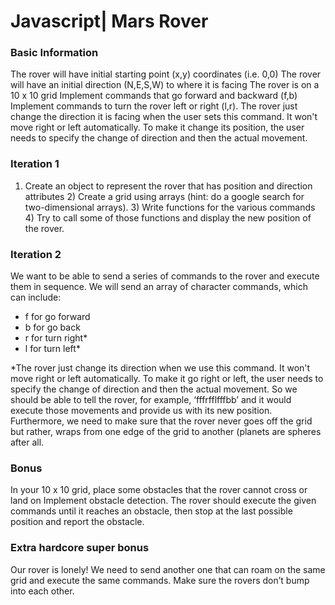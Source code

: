 # Javascript| Mars Rover 

### Basic Information
The rover will have initial starting point (x,y) coordinates (i.e. 0,0)
The rover will have an initial direction (N,E,S,W) to where it is facing
The rover is on a 10 x 10 grid
Implement commands that go forward and backward (f,b)
Implement commands to turn the rover left or right (l,r). The rover just change the direction it is facing when the user sets this command. It won't move right or left automatically. To make it change its position, the user needs to specify the change of direction and then the actual movement.

### Iteration 1
1) Create an object to represent the rover that has position and direction attributes 2) Create a grid using arrays (hint: do a google search for two-dimensional arrays). 3) Write functions for the various commands 4) Try to call some of those functions and display the new position of the rover.

### Iteration 2
We want to be able to send a series of commands to the rover and execute them in sequence.
We will send an array of character commands, which can include:

- f for go forward
- b for go back
- r for turn right*
- l for turn left*

*The rover just change its direction when we use this command. It won't move right or left automatically. To make it go right or left, the user needs to specify the change of direction and then the actual movement.
So we should be able to tell the rover, for example, ‘fffrfflfffbb’ and it would execute those movements and provide us with its new position.
Furthermore, we need to make sure that the rover never goes off the grid but rather, wraps from one edge of the grid to another (planets are spheres after all.

### Bonus
In your 10 x 10 grid, place some obstacles that the rover cannot cross or land on
Implement obstacle detection. The rover should execute the given commands until it reaches an obstacle, then stop at the last possible position and report the obstacle.

### Extra hardcore super bonus
Our rover is lonely! We need to send another one that can roam on the same grid and execute the same commands. Make sure the rovers don’t bump into each other.

